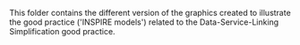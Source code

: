 This folder contains the different version of the graphics created to illustrate the good practice ('INSPIRE models') related to the Data-Service-Linking Simplification good practice.
